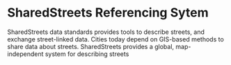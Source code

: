 # SharedStreets Referencing Sytem

SharedStreets data standards provides tools to describe streets, and exchange street-linked data.  Cities today depend on GIS-based methods to share data about streets. SharedStreets provides a global, map-independent system for describing streets
